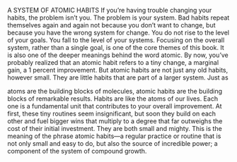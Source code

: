 A SYSTEM OF ATOMIC HABITS
If you’re having trouble changing your habits, the problem isn’t you.
The problem is your system. Bad habits repeat themselves again and
again not because you don’t want to change, but because you have the
wrong system for change.
You do not rise to the level of your goals. You fall to the level of your
systems.
Focusing on the overall system, rather than a single goal, is one of
the core themes of this book. It is also one of the deeper meanings
behind the word atomic. By now, you’ve probably realized that an
atomic habit refers to a tiny change, a marginal gain, a 1 percent
improvement. But atomic habits are not just any old habits, however
small. They are little habits that are part of a larger system. Just as

atoms are the building blocks of molecules, atomic habits are the
building blocks of remarkable results.
Habits are like the atoms of our lives. Each one is a fundamental
unit that contributes to your overall improvement. At first, these tiny
routines seem insignificant, but soon they build on each other and fuel
bigger wins that multiply to a degree that far outweighs the cost of
their initial investment. They are both small and mighty. This is the
meaning of the phrase atomic habits—a regular practice or routine
that is not only small and easy to do, but also the source of incredible
power; a component of the system of compound growth.

